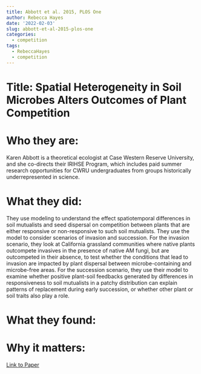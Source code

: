```yaml
---
title: Abbott et al. 2015, PLOS One
author: Rebecca Hayes
date: '2022-02-03'
slug: abbott-et-al-2015-plos-one
categories:
  - competition
tags:
  - RebeccaHayes
  - competition
---
```


# Title: Spatial Heterogeneity in Soil Microbes Alters Outcomes of Plant Competition

# Who they are:  
Karen Abbott is a theoretical ecologist at Case Western Reserve University, and she co-directs their IRIHSE Program, which includes paid summer research opportunities for CWRU undergraduates from groups historically underrepresented in science.  
  
# What they did:  
They use modeling to understand the effect spatiotemporal differences in soil mutualists and seed dispersal on competition between plants that are either responsive or non-responsive to such soil mutualists. They use the model to consider scenarios of invasion and succession. For the invasion scenario, they look at California grassland communities where native plants outcompete invasives in the presence of native AM fungi, but are outcompeted in their absence, to test whether the conditions that lead to invasion are impacted by plant dispersal between microbe-containing and microbe-free areas. For the succession scenario, they use their model to examine whether positive plant-soil feedbacks generated by differences in responsiveness to soil mutualists in a patchy distribution can explain patterns of replacement during early succession, or whether other plant or soil traits also play a role.  

# What they found:  

# Why it matters:

[Link to Paper](https://journals.plos.org/plosone/article?id=10.1371/journal.pone.0125788)